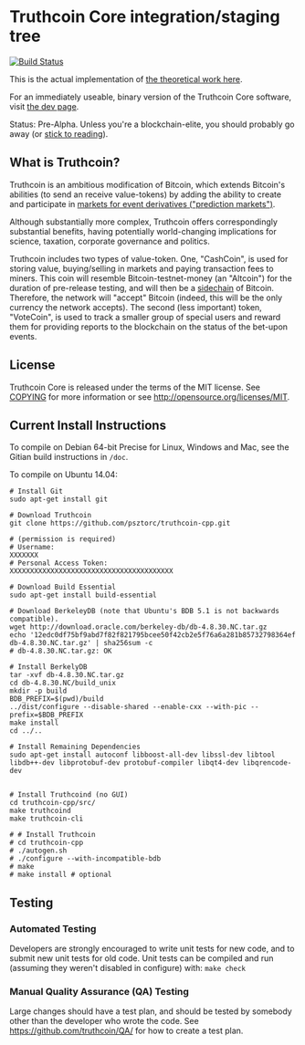 Truthcoin Core integration/staging tree
=====================================

[![Build Status](https://travis-ci.org/truthcoin/truthcoin.svg?branch=master)](https://travis-ci.org/truthcoin/truthcoin)  

This is the actual implementation of [the theoretical work here](https://github.com/psztorc/truthcoin).  

For an immediately useable, binary version of the Truthcoin Core software, visit [the dev page](https://dev.truthcoin.info).

Status: Pre-Alpha. Unless you're a blockchain-elite, you should probably go away (or [stick to reading](http://www.truthcoin.info/papers/)).  


What is Truthcoin?
----------------

Truthcoin is an ambitious modification of Bitcoin, which extends Bitcoin's abilities (to send an receive value-tokens) by adding the ability to create and participate in [markets for event derivatives ("prediction markets")](https://en.wikipedia.org/wiki/Prediction_market).

Although substantially more complex, Truthcoin offers correspondingly substantial benefits, having potentially world-changing implications for science, taxation, corporate governance and politics. 

Truthcoin includes two types of value-token.  One, "CashCoin", is used for storing value, buying/selling in markets and paying transaction fees to miners. This coin will resemble Bitcoin-testnet-money (an "Altcoin") for the duration of pre-release testing, and will then be a [sidechain](http://www.blockstream.com/) of Bitcoin. Therefore, the network will "accept" Bitcoin (indeed, this will be the only currency the network accepts). The second (less important) token, "VoteCoin", is used to track a smaller group of special users and reward them for providing reports to the blockchain on the status of the bet-upon events.

License
-------

Truthcoin Core is released under the terms of the MIT license. See [COPYING](COPYING) for more
information or see http://opensource.org/licenses/MIT.


Current Install Instructions
---------------------------

To compile on Debian 64-bit Precise for Linux, Windows and Mac, see the Gitian build instructions in ```/doc```.

To compile on Ubuntu 14.04:

```
# Install Git
sudo apt-get install git

# Download Truthcoin
git clone https://github.com/psztorc/truthcoin-cpp.git

# (permission is required)
# Username:
XXXXXXX
# Personal Access Token:
XXXXXXXXXXXXXXXXXXXXXXXXXXXXXXXXXXXXXXXX

# Download Build Essential
sudo apt-get install build-essential

# Download BerkeleyDB (note that Ubuntu's BDB 5.1 is not backwards compatible).
wget http://download.oracle.com/berkeley-db/db-4.8.30.NC.tar.gz
echo '12edc0df75bf9abd7f82f821795bcee50f42cb2e5f76a6a281b85732798364ef  db-4.8.30.NC.tar.gz' | sha256sum -c
# db-4.8.30.NC.tar.gz: OK

# Install BerkelyDB
tar -xvf db-4.8.30.NC.tar.gz
cd db-4.8.30.NC/build_unix
mkdir -p build
BDB_PREFIX=$(pwd)/build
../dist/configure --disable-shared --enable-cxx --with-pic --prefix=$BDB_PREFIX
make install
cd ../..

# Install Remaining Dependencies
sudo apt-get install autoconf libboost-all-dev libssl-dev libtool libdb++-dev libprotobuf-dev protobuf-compiler libqt4-dev libqrencode-dev 


# Install Truthcoind (no GUI)
cd truthcoin-cpp/src/
make truthcoind
make truthcoin-cli

# # Install Truthcoin
# cd truthcoin-cpp
# ./autogen.sh
# ./configure --with-incompatible-bdb
# make
# make install # optional
```


<!--

Development process
-------------------

Developers work in their own trees, then submit pull requests when they think
their feature or bug fix is ready.

If it is a simple/trivial/non-controversial change, then one of the Truthcoin
development team members simply pulls it.

If it is a *more complicated or potentially controversial* change, then the patch
submitter will be asked to start a discussion (if they haven't already) on the
[mailing list](http://sourceforge.net/mailarchive/forum.php?forum_name=truthcoin-development).

The patch will be accepted if there is broad consensus that it is a good thing.
Developers should expect to rework and resubmit patches if the code doesn't
match the project's coding conventions (see [doc/developer-notes.md](doc/developer-notes.md)) or are
controversial.

The `master` branch is regularly built and tested, but is not guaranteed to be
completely stable. [Tags](https://github.com/truthcoin/truthcoin/tags) are created
regularly to indicate new official, stable release versions of Truthcoin.


Testing
-------

Testing and code review is the bottleneck for development; we get more pull
requests than we can review and test on short notice. Please be patient and help out by testing
other people's pull requests, and remember this is a security-critical project where any mistake might cost people
lots of money.

-->

Testing
-------

### Automated Testing

Developers are strongly encouraged to write unit tests for new code, and to
submit new unit tests for old code. Unit tests can be compiled and run (assuming they weren't disabled in configure) with: `make check`

<!--
Every pull request is built for both Windows and Linux on a dedicated server,
and unit and sanity tests are automatically run. The binaries produced may be
used for manual QA testing — a link to them will appear in a comment on the
pull request posted by [TruthcoinPullTester](https://github.com/TruthcoinPullTester). See https://github.com/TheBlueMatt/test-scripts
for the build/test scripts.
-->

### Manual Quality Assurance (QA) Testing

Large changes should have a test plan, and should be tested by somebody other
than the developer who wrote the code.
See https://github.com/truthcoin/QA/ for how to create a test plan.

<!--
Translations
------------

Changes to translations as well as new translations can be submitted to
[Truthcoin Core's Transifex page](https://www.transifex.com/projects/p/truthcoin/).

Translations are periodically pulled from Transifex and merged into the git repository. See the
[translation process](doc/translation_process.md) for details on how this works.

**Important**: We do not accept translation changes as GitHub pull requests because the next
pull from Transifex would automatically overwrite them again.

Translators should also subscribe to the [mailing list](https://groups.google.com/forum/#!forum/truthcoin-translators).

-->
